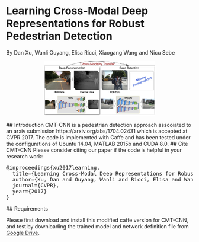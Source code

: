 # Learning Cross-Modal Deep Representations for Robust Pedestrian Detection
By Dan Xu, Wanli Ouyang, Elisa Ricci, Xiaogang Wang and Nicu Sebe
<p align="center">
  <img src="Teaser.jpg" width="300"/>
</p>
## Introduction
CMT-CNN is a pedestrian detection approach asscoiated to an arxiv submission https://arxiv.org/abs/1704.02431 which is accepted at CVPR 2017. The code is implemented with Caffe and has been tested under the configurations of Ubuntu 14.04, MATLAB 2015b and CUDA 8.0.
## Cite CMT-CNN
Please consider citing our paper if the code is helpful in your research work:
<pre>@inproceedings{xu2017learning,
  title={Learning Cross-Modal Deep Representations for Robust Pedestrian Detection},
  author={Xu, Dan and Ouyang, Wanli and Ricci, Elisa and Wang, Xiaogang and Sebe, Nicu},
  journal={CVPR},
  year={2017}
}</pre>
## Requirements
<p> Please first download and install this modified caffe version for CMT-CNN, and test by downloading the trained model and network definition file from <a href="https://drive.google.com/drive/folders/0ByWGxNo3TouJNFRydFptVG5RWVkthk?usp=sharing">Google Drive</a>.</p>

